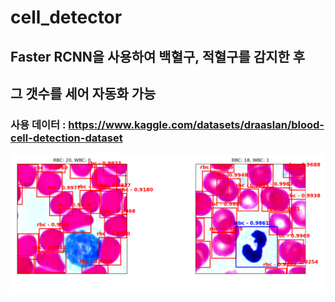 # cell_detector
## Faster RCNN을 사용하여 백혈구, 적혈구를 감지한 후 
## 그 갯수를 세어 자동화 가능
### 사용 데이터  :  https://www.kaggle.com/datasets/draaslan/blood-cell-detection-dataset
![Image Description](cell.PNG)

